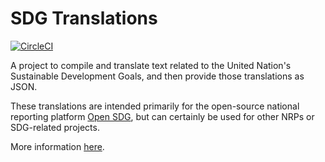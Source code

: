 # SDG Translations

[![CircleCI](https://circleci.com/gh/Norric1Admin/open-climate-translations.svg?style=svg)](https://circleci.com/gh/Norric1Admin/open-climate-translations)

A project to compile and translate text related to the United Nation's
  Sustainable Development Goals, and then provide those translations as JSON.

These translations are intended primarily for the open-source national reporting platform [Open SDG](https://github.com/open-sdg/open-sdg), but can certainly be used for other NRPs or SDG-related projects.

More information [here](https://open-sdg.github.io/sdg-translations/).

